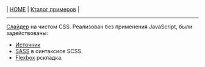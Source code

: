 | [HOME](https://github.com/vik-vavilikhin/vik-vavilikhin.github.io) 
| [Кталог примеров](https://github.com/vik-vavilikhin/vik-vavilikhin.github.io/blob/master/readme/Examples.md) |

-------------------------------------------------------------------------------
[Слайдер](https://vik-vavilikhin.github.io/portfolio/blocks/slider/) на чистом CSS. Реализован без применения JavaScript, были задействованы:
- [Источник](https://www.youtube.com/watch?v=Rn5HeWbFNOc)
- [SASS](http://sass-lang.com/) в синтаксисе SCSS.
- [Flexbox](https://css-live.ru/articles/vizualnoe-rukovodstvo-po-svojstvam-flexbox-iz-css3.html) рскладка.
